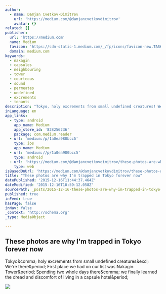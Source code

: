 ```yaml
---
author:
  - name: Damjan Cvetkov-Dimitrov
    url: 'https://medium.com/@damjancvetkovdimitrov'
    avatar: {}
related: []
publisher:
  url: 'https://medium.com'
  name: Medium
  favicon: 'https://cdn-static-1.medium.com/_/fp/icons/favicon-new.TAS6uQ-Y7kcKgi0xjcYHXw.ico'
  domain: medium.com
keywords:
  - nakagin
  - capsules
  - neighbouring
  - tower
  - courteous
  - sound
  - permeates
  - undefined
  - excrements
  - tenants
description: "Tokyo, holy excrements from small undefined creatures! We're there. First place we had on our list was Nakagin Tower. Spending two whole days there, we finally learned the dread and discomfort of living in a capsule hotel."
inLanguage: en
app_links:
  - type: android
    app_name: Medium
    app_store_id: '828256236'
    package: com.medium.reader
  - url: 'medium:/p/1a0ea980bcc5'
    type: ios
    app_name: Medium
  - url: 'medium://p/1a0ea980bcc5'
    type: android
  - url: 'https://medium.com/@damjancvetkovdimitrov/these-photos-are-why-i-m-trapped-in-tokyo-forever-now-1a0ea980bcc5'
    type: web
isBasedOnUrl: 'https://medium.com/@damjancvetkovdimitrov/these-photos-are-why-i-m-trapped-in-tokyo-forever-now-1a0ea980bcc5#.keixrrl9b'
title: "These photos are why I'm trapped in Tokyo forever now"
datePublished: '2015-12-16T11:44:37.464Z'
dateModified: '2015-12-16T10:59:12.058Z'
sourcePath: _posts/2015-12-16-these-photos-are-why-im-trapped-in-tokyo-forever-now.md
published: true
inFeed: true
hasPage: false
inNav: false
_context: 'http://schema.org'
_type: MediaObject

---
```

<article style=""><h1>These photos are why I'm trapped in Tokyo forever now</h1><p>Tokyo&amp;comma; holy excrements from small undefined creatures&amp;excl; We're there&amp;period; First place we had on our list was Nakagin Tower&amp;period; Spending two whole days there&amp;comma; we finally learned the dread and discomfort of living in a capsule hotel&amp;period;</p><img src="https://cdn-images-1.medium.com/max/2000/0*BsdyLqGqswKnMwFS.gif" /></article>